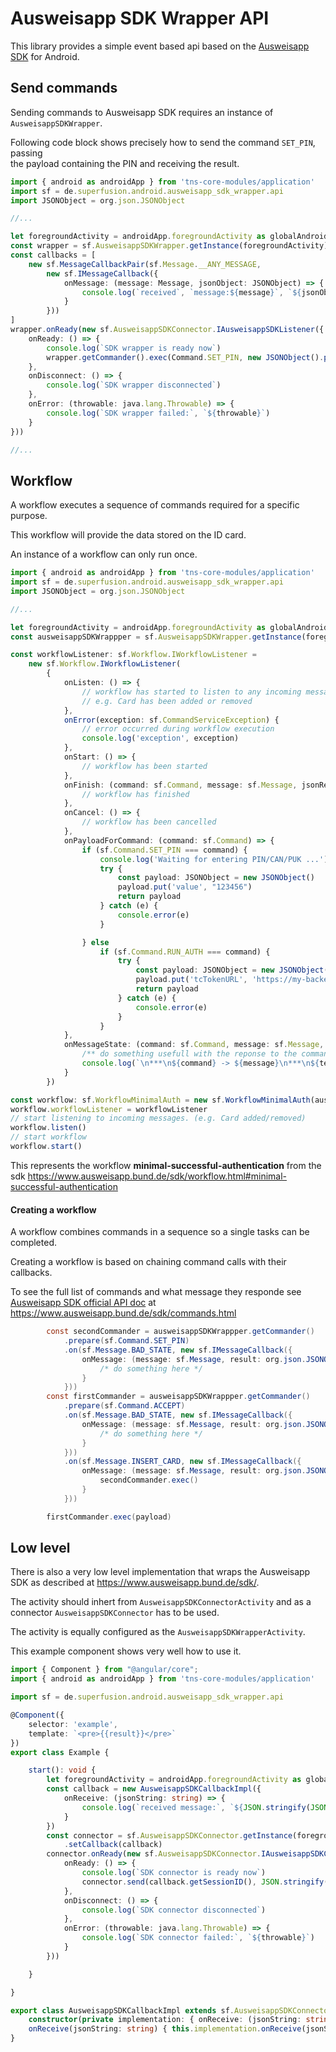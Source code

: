 # Ausweisapp SDK Wrapper API

This library provides a simple event based api based on the [Ausweisapp SDK](https://www.ausweisapp.bund.de/sdk) for Android.

## Send commands

Sending commands to Ausweisapp SDK requires an instance of `AusweisappSDKWrapper`.

Following code block shows precisely how to send the command `SET_PIN`, passing  
the payload containing the PIN and receiving the result.

```typescript
import { android as androidApp } from 'tns-core-modules/application'
import sf = de.superfusion.android.ausweisapp_sdk_wrapper.api
import JSONObject = org.json.JSONObject

//...

let foregroundActivity = androidApp.foregroundActivity as globalAndroid.app.Activity
const wrapper = sf.AusweisappSDKWrapper.getInstance(foregroundActivity) as sf.AusweisappSDKWrapper
const callbacks = [
    new sf.MessageCallbackPair(sf.Message.__ANY_MESSAGE,
        new sf.IMessageCallback({
            onMessage: (message: Message, jsonObject: JSONObject) => {
                console.log(`received`, `message:${message}`, `${jsonObject.toString(2)}`)
            }
        }))
]
wrapper.onReady(new sf.AusweisappSDKConnector.IAusweisappSDKListener({
    onReady: () => {
        console.log(`SDK wrapper is ready now`)
        wrapper.getCommander().exec(Command.SET_PIN, new JSONObject().put('value', '123456'), callbacks)
    },
    onDisconnect: () => {
        console.log(`SDK wrapper disconnected`)
    },
    onError: (throwable: java.lang.Throwable) => {
        console.log(`SDK wrapper failed:`, `${throwable}`)
    }
}))

//...
```


## Workflow

A workflow executes a sequence of commands required for a specific purpose.  

This workflow will provide the data stored on the ID card.

An instance of a workflow can only run once.

```typescript
import { android as androidApp } from 'tns-core-modules/application'
import sf = de.superfusion.android.ausweisapp_sdk_wrapper.api
import JSONObject = org.json.JSONObject

//...

let foregroundActivity = androidApp.foregroundActivity as globalAndroid.app.Activity
const ausweisappSDKWrappper = sf.AusweisappSDKWrapper.getInstance(foregroundActivity) as sf.AusweisappSDKWrapper

const workflowListener: sf.Workflow.IWorkflowListener =
    new sf.Workflow.IWorkflowListener(
        {
            onListen: () => {
                // workflow has started to listen to any incoming message from Ausweisapp SDK
                // e.g. Card has been added or removed
            },
            onError(exception: sf.CommandServiceException) {
                // error occurred during workflow execution
                console.log('exception', exception)
            },
            onStart: () => {
                // workflow has been started
            },
            onFinish: (command: sf.Command, message: sf.Message, jsonResult: JSONObject) => {
                // workflow has finished
            },
            onCancel: () => {
                // workflow has been cancelled
            },
            onPayloadForCommand: (command: sf.Command) => {
                if (sf.Command.SET_PIN === command) {
                    console.log('Waiting for entering PIN/CAN/PUK ...')
                    try {
                        const payload: JSONObject = new JSONObject()
                        payload.put('value', "123456")
                        return payload
                    } catch (e) {
                        console.error(e)
                    }

                } else
                    if (sf.Command.RUN_AUTH === command) {
                        try {
                            const payload: JSONObject = new JSONObject()
                            payload.put('tcTokenURL', 'https://my-backend/get-saml-request')
                            return payload
                        } catch (e) {
                            console.error(e)
                        }
                    }
            },
            onMessageState: (command: sf.Command, message: sf.Message, jsonResult: JSONObject, text: string) => {
                /** do something usefull with the reponse to the command */
                console.log(`\n***\n${command} -> ${message}\n***\n${text}`)
            }
        })

const workflow: sf.WorkflowMinimalAuth = new sf.WorkflowMinimalAuth(ausweisappSDKWrappper)
workflow.workflowListener = workflowListener
// start listening to incoming messages. (e.g. Card added/removed)
workflow.listen()
// start workflow
workflow.start()
```

This represents the workflow **minimal-successful-authentication** from the sdk 
https://www.ausweisapp.bund.de/sdk/workflow.html#minimal-successful-authentication


#### Creating a workflow

A workflow combines commands in a sequence so a single tasks can be completed.

Creating a workflow is based on chaining command calls with their callbacks.

To see the full list of commands and what message they responde
see [Ausweisapp SDK official API doc](https://www.ausweisapp.bund.de/sdk/)
at https://www.ausweisapp.bund.de/sdk/commands.html


```java
        const secondCommander = ausweisappSDKWrappper.getCommander()
            .prepare(sf.Command.SET_PIN)
            .on(sf.Message.BAD_STATE, new sf.IMessageCallback({
                onMessage: (message: sf.Message, result: org.json.JSONObject) => {
                    /* do something here */
                }
            }))
        const firstCommander = ausweisappSDKWrappper.getCommander()
            .prepare(sf.Command.ACCEPT)
            .on(sf.Message.BAD_STATE, new sf.IMessageCallback({
                onMessage: (message: sf.Message, result: org.json.JSONObject) => {
                    /* do something here */
                }
            }))
            .on(sf.Message.INSERT_CARD, new sf.IMessageCallback({
                onMessage: (message: sf.Message, result: org.json.JSONObject) => {
                    secondCommander.exec()
                }
            }))

        firstCommander.exec(payload)
```


## Low level

There is also a very low level implementation that wraps the Ausweisapp SDK as described at https://www.ausweisapp.bund.de/sdk/.

The activity should inhert from `AusweisappSDKConnectorActivity` and as a connector `AusweisappSDKConnector` has to be used.

The activity is equally configured as the `AusweisappSDKWrapperActivity`.

This example component shows very well how to use it.

```typescript
import { Component } from "@angular/core";
import { android as androidApp } from 'tns-core-modules/application'

import sf = de.superfusion.android.ausweisapp_sdk_wrapper.api

@Component({
    selector: 'example',
    template: `<pre>{{result}}</pre>`
})
export class Example {

    start(): void {
        let foregroundActivity = androidApp.foregroundActivity as globalAndroid.app.Activity
        const callback = new AusweisappSDKCallbackImpl({
            onReceive: (jsonString: string) => {
                console.log(`received message:`, `${JSON.stringify(JSON.parse(jsonString), null, 2)}`)
            }
        })
        const connector = sf.AusweisappSDKConnector.getInstance(foregroundActivity)
            .setCallback(callback)
        connector.onReady(new sf.AusweisappSDKConnector.IAusweisappSDKConnectorListener({
            onReady: () => {
                console.log(`SDK connector is ready now`)
                connector.send(callback.getSessionID(), JSON.stringify({ cmd: 'SET_PIN', value: '123456' }))
            },
            onDisconnect: () => {
                console.log(`SDK connector disconnected`)
            },
            onError: (throwable: java.lang.Throwable) => {
                console.log(`SDK connector failed:`, `${throwable}`)
            }
        }))

    }

}

export class AusweisappSDKCallbackImpl extends sf.AusweisappSDKConnector.AusweisappSDKCallback {
    constructor(private implementation: { onReceive: (jsonString: string) => void }) { super() }
    onReceive(jsonString: string) { this.implementation.onReceive(jsonString) }
}
```